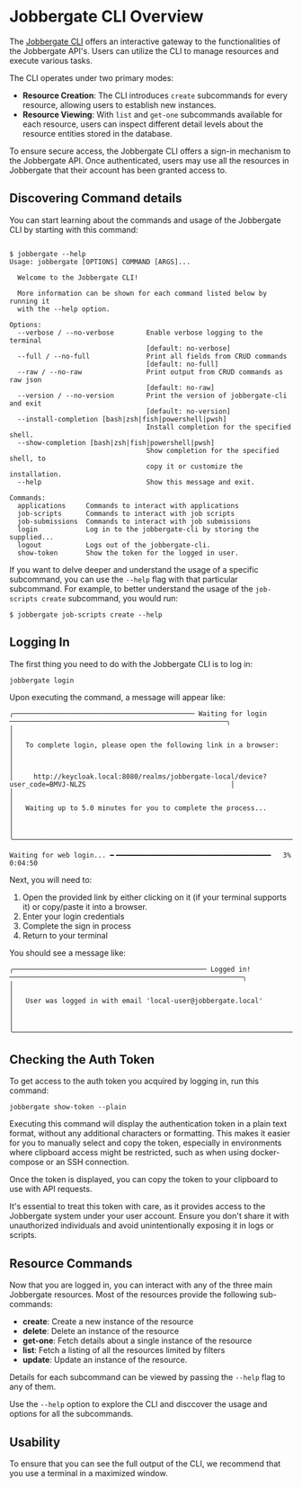 # Jobbergate CLI Overview

The [Jobbergate CLI](https://github.com/omnivector-solutions/jobbergate/jobbergate-cli) offers an interactive
gateway to the functionalities of the Jobbergate API's. Users can utilize the CLI to manage resources and execute
various tasks.

The CLI operates under two primary modes:

 - **Resource Creation**: The CLI introduces `create` subcommands for every resource, allowing users to establish new
   instances.
 - **Resource Viewing**: With `list` and `get-one` subcommands available for each resource, users can inspect different
   detail levels about the resource entities stored in the database.

To ensure secure access, the Jobbergate CLI offers a sign-in mechanism to the Jobbergate API. Once authenticated,
users may use all the resources in Jobbergate that their account has been granted access to.


## Discovering Command details

You can start learning about the commands and usage of the Jobbergate CLI by starting with this command:

```shell

$ jobbergate --help
Usage: jobbergate [OPTIONS] COMMAND [ARGS]...

  Welcome to the Jobbergate CLI!

  More information can be shown for each command listed below by running it
  with the --help option.

Options:
  --verbose / --no-verbose        Enable verbose logging to the terminal
                                  [default: no-verbose]
  --full / --no-full              Print all fields from CRUD commands
                                  [default: no-full]
  --raw / --no-raw                Print output from CRUD commands as raw json
                                  [default: no-raw]
  --version / --no-version        Print the version of jobbergate-cli and exit
                                  [default: no-version]
  --install-completion [bash|zsh|fish|powershell|pwsh]
                                  Install completion for the specified shell.
  --show-completion [bash|zsh|fish|powershell|pwsh]
                                  Show completion for the specified shell, to
                                  copy it or customize the installation.
  --help                          Show this message and exit.

Commands:
  applications     Commands to interact with applications
  job-scripts      Commands to interact with job scripts
  job-submissions  Commands to interact with job submissions
  login            Log in to the jobbergate-cli by storing the supplied...
  logout           Logs out of the jobbergate-cli.
  show-token       Show the token for the logged in user.
```

If you want to delve deeper and understand the usage of a specific subcommand, you can use the `--help` flag with that
particular subcommand. For example, to better understand the usage of the `job-scripts create` subcommand, you would
run:

```shell
$ jobbergate job-scripts create --help
```



## Logging In

The first thing you need to do with the Jobbergate CLI is to log in:

```shell
jobbergate login
```
Upon executing the command, a message will appear like:

```
╭───────────────────────────────────────────── Waiting for login ──────────────────────────────────────────────────────╮
│                                                                                                                      │
│   To complete login, please open the following link in a browser:                                                    │
│                                                                                                                      │
│     http://keycloak.local:8080/realms/jobbergate-local/device?user_code=BMVJ-NLZS                                    │
│                                                                                                                      │
│   Waiting up to 5.0 minutes for you to complete the process...                                                       │
│                                                                                                                      │
╰──────────────────────────────────────────────────────────────────────────────────────────────────────────────────────╯

Waiting for web login... ━╺━━━━━━━━━━━━━━━━━━━━━━━━━━━━━━━━━━━━━━   3% 0:04:50
```

Next, you will need to:

 1. Open the provided link by either clicking on it (if your terminal supports it) or copy/paste it into a browser.
 2. Enter your login credentials
 3. Complete the sign in process
 4. Return to your terminal

You should see a message like:

```
╭──────────────────────────────────────────────── Logged in! ──────────────────────────────────────────────────────────╮
│                                                                                                                      │
│   User was logged in with email 'local-user@jobbergate.local'                                                        │
│                                                                                                                      │
╰──────────────────────────────────────────────────────────────────────────────────────────────────────────────────────╯
```


## Checking the Auth Token

To get access to the auth token you acquired by logging in, run this command:

```shell
jobbergate show-token --plain
```
Executing this command will display the authentication token in a plain text format, without any additional characters
or formatting. This makes it easier for you to manually select and copy the token, especially in environments where
clipboard access might be restricted, such as when using docker-compose or an SSH connection.

Once the token is displayed, you can copy the token to your clipboard to use with API requests.

It's essential to treat this token with care, as it provides access to the Jobbergate system under your user account.
Ensure you don't share it with unauthorized individuals and avoid unintentionally exposing it in logs or scripts.



## Resource Commands

Now that you are logged in, you can interact with any of the three main Jobbergate resources. Most of the resources
provide the following sub-commands:

* **create**: Create a new instance of the resource
* **delete**: Delete an instance of the resource
* **get-one**: Fetch details about a single instance of the resource
* **list**: Fetch a listing of all the resources limited by filters
* **update**: Update an instance of the resource.

Details for each subcommand can be viewed by passing the `--help` flag to any of them.

Use the `--help` option to explore the CLI and disccover the usage and options for all the subcommands.


## Usability

To ensure that you can see the full output of the CLI, we recommend that you use a terminal in a maximized window.
